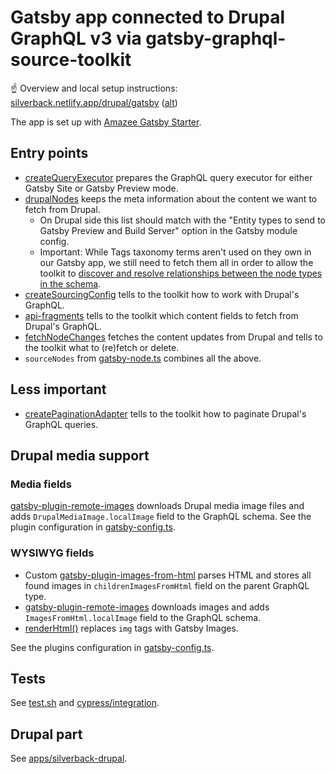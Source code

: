 # Gatsby app connected to Drupal GraphQL v3 via gatsby-graphql-source-toolkit

☝️ Overview and local setup instructions:
[silverback.netlify.app/drupal/gatsby](https://silverback.netlify.app/drupal/gatsby)
([alt](../silverback-website/docs/drupal/gatsby.mdx))

The app is set up with
[Amazee Gatsby Starter](https://github.com/AmazeeLabs/gatsby-starter).

## Entry points

- [createQueryExecutor](./src/gatsby-node-helpers/create-query-executor.ts)
  prepares the GraphQL query executor for either Gatsby Site or Gatsby Preview
  mode.
- [drupalNodes](./src/gatsby-node-helpers/drupal-nodes.ts) keeps the meta
  information about the content we want to fetch from Drupal.
  - On Drupal side this list should match with the "Entity types to send to
    Gatsby Preview and Build Server" option in the Gatsby module config.
  - Important: While Tags taxonomy terms aren't used on they own in our Gatsby
    app, we still need to fetch them all in order to allow the toolkit to
    [discover and resolve relationships between the node types in the schema](https://github.com/gatsbyjs/gatsby-graphql-toolkit#2-configure-gatsby-node-types).
- [createSourcingConfig](./src/gatsby-node-helpers/create-sourcing-config.ts)
  tells to the toolkit how to work with Drupal's GraphQL.
- [api-fragments](./src/gatsby-node-helpers/api-fragments) tells to the toolkit
  which content fields to fetch from Drupal's GraphQL.
- [fetchNodeChanges](./src/gatsby-node-helpers/fetch-node-changes.ts) fetches
  the content updates from Drupal and tells to the toolkit what to (re)fetch or
  delete.
- `sourceNodes` from [gatsby-node.ts](./gatsby-node.ts) combines all the above.

## Less important

- [createPaginationAdapter](./src/gatsby-node-helpers/create-pagination-adapter.ts)
  tells to the toolkit how to paginate Drupal's GraphQL queries.

## Drupal media support

### Media fields

[gatsby-plugin-remote-images](https://www.gatsbyjs.com/plugins/gatsby-plugin-remote-images/)
downloads Drupal media image files and adds `DrupalMediaImage.localImage` field
to the GraphQL schema. See the plugin configuration in
[gatsby-config.ts](./gatsby-config.ts).

### WYSIWYG fields

- Custom
  [gatsby-plugin-images-from-html](./plugins/gatsby-plugin-images-from-html)
  parses HTML and stores all found images in `childrenImagesFromHtml` field on
  the parent GraphQL type.
- [gatsby-plugin-remote-images](https://www.gatsbyjs.com/plugins/gatsby-plugin-remote-images/)
  downloads images and adds `ImagesFromHtml.localImage` field to the GraphQL
  schema.
- [renderHtml()](./plugins/gatsby-plugin-images-from-html/render-html.tsx)
  replaces `img` tags with Gatsby Images.

See the plugins configuration in [gatsby-config.ts](./gatsby-config.ts).

## Tests

See [test.sh](./test.sh) and [cypress/integration](./cypress/integration).

## Drupal part

See [apps/silverback-drupal](../silverback-drupal).

